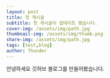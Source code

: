 ```yaml
---
layout: post
title: 첫 게시글
subtitle: 첫 게시글이 업데이트 됐습니다.
cover-img: /assets/img/path.jpg
thumbnail-img: /assets/img/thumb.png
share-img: /assets/img/path.jpg
tags: [test,blog]
author: Thunder
---
```


안녕하세요 깃허브 블로그를 만들어봤습니다.